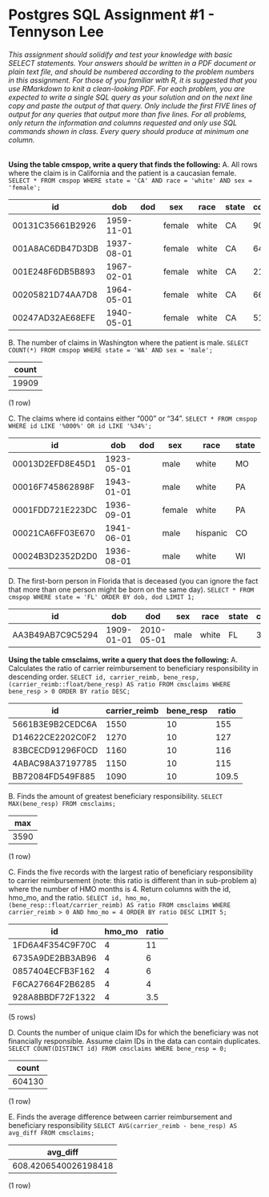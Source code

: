 # Postgres SQL Assignment #1 - Tennyson Lee
###### This assignment should solidify and test your knowledge with basic SELECT statements. Your answers should be written in a PDF document or plain text file, and should be numbered according to the problem numbers in this assignment. For those of you familiar with R, it is suggested that you use RMarkdown to knit a clean-looking PDF. For each problem, you are expected to write a single SQL query as your solution and on the next line copy and paste the output of that query. Only include the first FIVE lines of output for any queries that output more than five lines. For all problems, only return the information and columns requested and only use SQL commands shown in class. Every query should produce at minimum one column.

**Using the table cmspop, write a query that finds the following:**
A.	All rows where the claim is in California and the patient is a caucasian female.  
`SELECT * FROM cmspop WHERE state = 'CA' AND race = 'white' AND sex = 'female';`

| id | dob |    dod     |  sex   | race  | state | county | alz_rel_sen | heart_fail | cancer | depression |
|-----|----|------|----|-----|------|-------|:-------:|:---------:|:--------:|:------------:|
 00131C35661B2926 | 1959-11-01 |            | female | white | CA    |     90 | f           | t          | t      | t
 001A8AC6DB47D3DB | 1937-08-01 |            | female | white | CA    |    640 | f           | f          | f      | f
 001E248F6DB5B893 | 1967-02-01 |            | female | white | CA    |    210 | f           | f          | f      | f
 00205821D74AA7D8 | 1964-05-01 |            | female | white | CA    |    660 | t           | t          | t      | f
 00247AD32AE68EFE | 1940-05-01 |            | female | white | CA    |    510 | f           | f          | f      | f

B.	The number of claims in Washington where the patient is male.
`SELECT COUNT(*) FROM cmspop WHERE state = 'WA' AND sex = 'male';`

|count |
|-------|
|19909| 
(1 row)

C.	The claims where id contains either “000” or “34”.
`SELECT * FROM cmspop WHERE id LIKE '%000%' OR id LIKE '%34%';`

|  id  |    dob     |    dod     |  sex   |   race   | state | county | alz_rel_sen | heart_fail | cancer | depression |
|------|--------|----|----|------|------|--------|:-------:|:-------:|:----:|:-----:|
 00013D2EFD8E45D1 | 1923-05-01 |            | male   | white    | MO    |    950 | f           | t          | f      | f
 00016F745862898F | 1943-01-01 |            | male   | white    | PA    |    230 | t           | t          | f      | f
 0001FDD721E223DC | 1936-09-01 |            | female | white    | PA    |    280 | f           | f          | f      | f
 00021CA6FF03E670 | 1941-06-01 |            | male   | hispanic | CO    |    290 | f           | f          | f      | f
 00024B3D2352D2D0 | 1936-08-01 |            | male   | white    | WI    |    590 | f           | f          | f      | f


D.	The first-born person in Florida that is deceased (you can ignore the fact that more than one person might be born on the same day).
`SELECT * FROM cmspop WHERE state = 'FL' ORDER BY dob, dod LIMIT 1;`

| id |    dob     |    dod     |  sex   |   race   | state | county | alz_rel_sen | heart_fail | cancer | depression |
|----|-------|-------|-----|----------|-------|--------|-------|---------|-----|---------|
 AA3B49AB7C9C5294 | 1909-01-01 | 2010-05-01 | male   | white    | FL    |    340 | f           | f          | f      | f



**Using the table cmsclaims, write a query that does the following:**
A.	Calculates the ratio of carrier reimbursement to beneficiary responsibility in descending order.
`SELECT id, carrier_reimb, bene_resp, (carrier_reimb::float/bene_resp) AS ratio FROM cmsclaims WHERE bene_resp > 0 ORDER BY ratio DESC;`

|    id        | carrier_reimb | bene_resp | ratio |
|--------------|---------------|-----------|-------|
 5661B3E9B2CEDC6A |          1550 |        10 |   155
 D14622CE2202C0F2 |          1270 |        10 |   127
 83BCECD91296F0CD |          1160 |        10 |   116
 4ABAC98A37197785 |          1150 |        10 |   115
 BB72084FD549F885 |          1090 |        10 |   109.5


B.	Finds the amount of greatest beneficiary responsibility.
`SELECT MAX(bene_resp) FROM cmsclaims;`

| max  |
|------|
| 3590 |
(1 row)

C.	Finds the five records with the largest ratio of beneficiary responsibility to carrier reimbursement (note: this ratio is different than in sub-problem a) where the number of HMO months is 4. Return columns with the id, hmo_mo, and the ratio.
`SELECT id, hmo_mo, (bene_resp::float/carrier_reimb) AS ratio FROM cmsclaims WHERE carrier_reimb > 0 AND hmo_mo = 4 ORDER BY ratio DESC LIMIT 5;`

|        id        | hmo_mo | ratio |
|------------------|--------|-------|
 1FD6A4F354C9F70C |      4 |    11
 6735A9DE2BB3AB96 |      4 |     6
 0857404ECFB3F162 |      4 |     6
 F6CA27664F2B6285 |      4 |     4
 928A8BBDF72F1322 |      4 |     3.5
(5 rows)

D.	Counts the number of unique claim IDs for which the beneficiary was not financially responsible. Assume claim IDs in the data can contain duplicates.
`SELECT COUNT(DISTINCT id) FROM cmsclaims WHERE bene_resp = 0;`

| count  |
|--------|
| 604130 |
(1 row)

E.	Finds the average difference between carrier reimbursement and beneficiary responsibility
`SELECT AVG(carrier_reimb - bene_resp) AS avg_diff FROM cmsclaims;`

|       avg_diff       |
|----------------------|
| 608.4206540026198418 |
(1 row)

